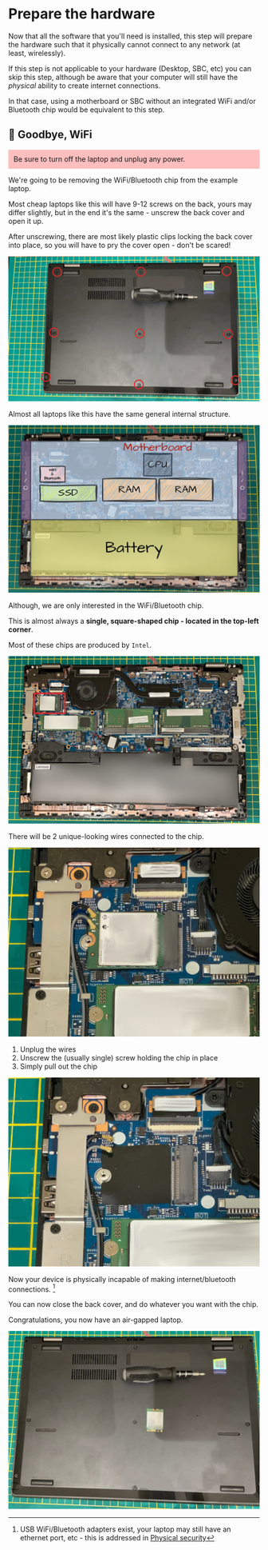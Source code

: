 # Prepare the hardware
Now that all the software that you'll need is installed, this step will prepare the hardware such that it physically cannot connect to any network (at least, wirelessly).

If this step is not applicable to your hardware (Desktop, SBC, etc) you can skip this step, although be aware that your computer will still have the _physical_ ability to create internet connections.

In that case, using a motherboard or SBC without an integrated WiFi and/or Bluetooth chip would be equivalent to this step.

## 👋 Goodbye, WiFi
<p style="background:rgba(255,0,0,0.25);padding:0.75em;">
Be sure to turn off the laptop and unplug any power.
</p>

We're going to be removing the WiFi/Bluetooth chip from the example laptop.

Most cheap laptops like this will have 9-12 screws on the back, yours may differ slightly, but in the end it's the same - unscrew the back cover and open it up.

After unscrewing, there are most likely plastic clips locking the back cover into place, so you will have to pry the cover open - don't be scared!

![image](../img/prepare_the_hardware_1.jpg)

Almost all laptops like this have the same general internal structure.

![image](../img/prepare_the_hardware_2.jpg)

Although, we are only interested in the WiFi/Bluetooth chip.

This is almost always a **single, square-shaped chip - located in the top-left corner**.

Most of these chips are produced by `Intel`.

![image](../img/prepare_the_hardware_3.jpg)

There will be 2 unique-looking wires connected to the chip.

![image](../img/prepare_the_hardware_4.jpg)

1. Unplug the wires
2. Unscrew the (usually single) screw holding the chip in place
3. Simply pull out the chip

![image](../img/prepare_the_hardware_5.jpg)

Now your device is physically incapable of making internet/bluetooth connections. [^1]

You can now close the back cover, and do whatever you want with the chip.

Congratulations, you now have an air-gapped laptop.

![image](../img/prepare_the_hardware_6.jpg)

[^1]: USB WiFi/Bluetooth adapters exist, your laptop may still have an ethernet port, etc - this is addressed in [Physical security](../optional/physical_security.md)

